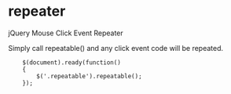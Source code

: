 # repeater
jQuery Mouse Click Event Repeater

Simply call repeatable() and any click event code will be repeated.

        $(document).ready(function()
        {
            $('.repeatable').repeatable();
        });
